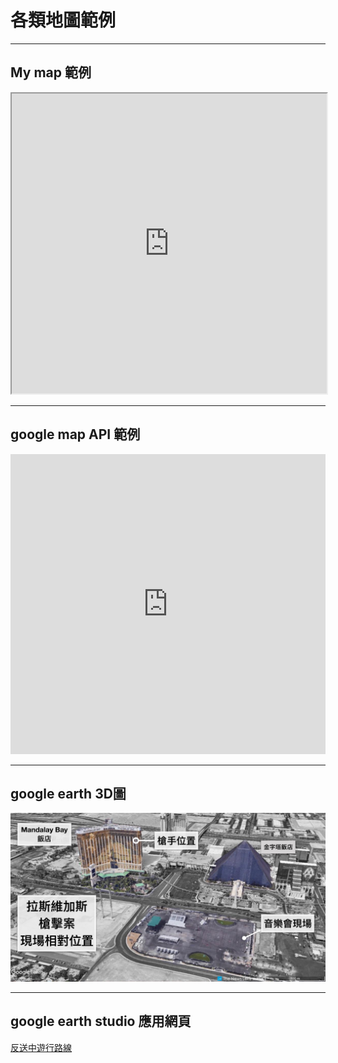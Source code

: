 # 各類地圖範例
***
## My map 範例
<iframe src="https://www.google.com/maps/d/u/0/embed?mid=1aKqamfOSLCm4MqiLLEyVxkOD4Ng" width="100%" height="480"></iframe>

***
## google map API 範例
<iframe src="https://snazzymaps.com/embed/183776" width="100%" height="480px" style="border:none;"></iframe>

***
## google earth 3D圖
![LV槍擊案地點](/LV槍擊2.jpeg)

***
## google earth studio 應用網頁
[反送中遊行路線](https://activity.thenewslens.com/hk-extradition-law/)
